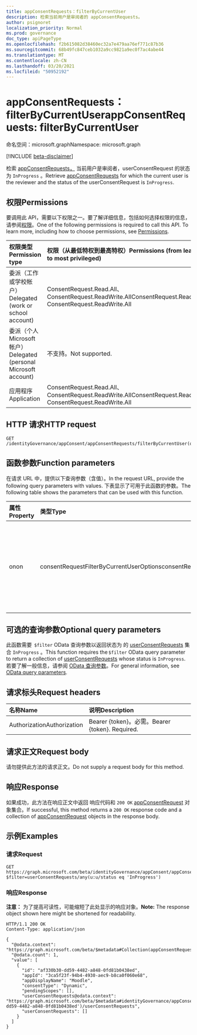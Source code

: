 ```yaml
---
title: appConsentRequests：filterByCurrentUser
description: 检索当前用户是审阅者的 appConsentRequests。
author: psignoret
localization_priority: Normal
ms.prod: governance
doc_type: apiPageType
ms.openlocfilehash: f2b615082d38460ec32a7e479aa76ef771c87b36
ms.sourcegitcommit: 68b49fc847ceb1032a9cc9821a9ec0f7ac4abe44
ms.translationtype: MT
ms.contentlocale: zh-CN
ms.lasthandoff: 03/20/2021
ms.locfileid: "50952192"
---
```

# <a name="appconsentrequests-filterbycurrentuser"></a><span data-ttu-id="9f3c6-103">appConsentRequests：filterByCurrentUser</span><span class="sxs-lookup"><span data-stu-id="9f3c6-103">appConsentRequests: filterByCurrentUser</span></span>
<span data-ttu-id="9f3c6-104">命名空间：microsoft.graph</span><span class="sxs-lookup"><span data-stu-id="9f3c6-104">Namespace: microsoft.graph</span></span>

[!INCLUDE [beta-disclaimer](../../includes/beta-disclaimer.md)]

<span data-ttu-id="9f3c6-105">检索 [appConsentRequests，](../resources/appconsentrequest.md) 当前用户是审阅者，userConsentRequest 的状态为 `InProgress` 。</span><span class="sxs-lookup"><span data-stu-id="9f3c6-105">Retrieve [appConsentRequests](../resources/appconsentrequest.md) for which the current user is the reviewer and the status of the userConsentRequest is `InProgress`.</span></span>

## <a name="permissions"></a><span data-ttu-id="9f3c6-106">权限</span><span class="sxs-lookup"><span data-stu-id="9f3c6-106">Permissions</span></span>
<span data-ttu-id="9f3c6-p101">要调用此 API，需要以下权限之一。要了解详细信息，包括如何选择权限的信息，请参阅[权限](/graph/permissions-reference)。</span><span class="sxs-lookup"><span data-stu-id="9f3c6-p101">One of the following permissions is required to call this API. To learn more, including how to choose permissions, see [Permissions](/graph/permissions-reference).</span></span>

|<span data-ttu-id="9f3c6-109">权限类型</span><span class="sxs-lookup"><span data-stu-id="9f3c6-109">Permission type</span></span>|<span data-ttu-id="9f3c6-110">权限（从最低特权到最高特权）</span><span class="sxs-lookup"><span data-stu-id="9f3c6-110">Permissions (from least to most privileged)</span></span>|
|:---|:---|
|<span data-ttu-id="9f3c6-111">委派（工作或学校帐户）</span><span class="sxs-lookup"><span data-stu-id="9f3c6-111">Delegated (work or school account)</span></span>|<span data-ttu-id="9f3c6-112">ConsentRequest.Read.All、ConsentRequest.ReadWrite.All</span><span class="sxs-lookup"><span data-stu-id="9f3c6-112">ConsentRequest.Read.All, ConsentRequest.ReadWrite.All</span></span>|
|<span data-ttu-id="9f3c6-113">委派（个人 Microsoft 帐户）</span><span class="sxs-lookup"><span data-stu-id="9f3c6-113">Delegated (personal Microsoft account)</span></span>|<span data-ttu-id="9f3c6-114">不支持。</span><span class="sxs-lookup"><span data-stu-id="9f3c6-114">Not supported.</span></span>|
|<span data-ttu-id="9f3c6-115">应用程序</span><span class="sxs-lookup"><span data-stu-id="9f3c6-115">Application</span></span>|<span data-ttu-id="9f3c6-116">ConsentRequest.Read.All、ConsentRequest.ReadWrite.All</span><span class="sxs-lookup"><span data-stu-id="9f3c6-116">ConsentRequest.Read.All, ConsentRequest.ReadWrite.All</span></span>|

## <a name="http-request"></a><span data-ttu-id="9f3c6-117">HTTP 请求</span><span class="sxs-lookup"><span data-stu-id="9f3c6-117">HTTP request</span></span>

<!-- {
  "blockType": "ignored"
}
-->
``` http
GET /identityGovernance/appConsent/appConsentRequests/filterByCurrentUser(on='parameterValue')
```

## <a name="function-parameters"></a><span data-ttu-id="9f3c6-118">函数参数</span><span class="sxs-lookup"><span data-stu-id="9f3c6-118">Function parameters</span></span>
<span data-ttu-id="9f3c6-119">在请求 URL 中，提供以下查询参数（含值）。</span><span class="sxs-lookup"><span data-stu-id="9f3c6-119">In the request URL, provide the following query parameters with values.</span></span>
<span data-ttu-id="9f3c6-120">下表显示了可用于此函数的参数。</span><span class="sxs-lookup"><span data-stu-id="9f3c6-120">The following table shows the parameters that can be used with this function.</span></span>

|<span data-ttu-id="9f3c6-121">属性</span><span class="sxs-lookup"><span data-stu-id="9f3c6-121">Property</span></span>|<span data-ttu-id="9f3c6-122">类型</span><span class="sxs-lookup"><span data-stu-id="9f3c6-122">Type</span></span>|<span data-ttu-id="9f3c6-123">说明</span><span class="sxs-lookup"><span data-stu-id="9f3c6-123">Description</span></span>|
|:---|:---|:---|
|<span data-ttu-id="9f3c6-124">on</span><span class="sxs-lookup"><span data-stu-id="9f3c6-124">on</span></span>|<span data-ttu-id="9f3c6-125">consentRequestFilterByCurrentUserOptions</span><span class="sxs-lookup"><span data-stu-id="9f3c6-125">consentRequestFilterByCurrentUserOptions</span></span>|<span data-ttu-id="9f3c6-126">筛选以查询当前用户是审阅者的 appConsentRequests。</span><span class="sxs-lookup"><span data-stu-id="9f3c6-126">Filter to query appConsentRequests for which the current user is a reviewer.</span></span> <span data-ttu-id="9f3c6-127">允许的值为 `reviewer` 。</span><span class="sxs-lookup"><span data-stu-id="9f3c6-127">Allowed value is `reviewer`.</span></span> <span data-ttu-id="9f3c6-128">必填。</span><span class="sxs-lookup"><span data-stu-id="9f3c6-128">Required.</span></span>|

## <a name="optional-query-parameters"></a><span data-ttu-id="9f3c6-129">可选的查询参数</span><span class="sxs-lookup"><span data-stu-id="9f3c6-129">Optional query parameters</span></span>
<span data-ttu-id="9f3c6-130">此函数需要  `$filter` OData 查询参数以返回状态为 的 [userConsentRequests](../resources/userconsentrequest.md) 集合 `InProgress` 。</span><span class="sxs-lookup"><span data-stu-id="9f3c6-130">This function requires the `$filter` OData query parameter to return a collection of [userConsentRequests](../resources/userconsentrequest.md) whose status is `InProgress`.</span></span> <span data-ttu-id="9f3c6-131">若要了解一般信息，请参阅 [OData 查询参数](/graph/query-parameters)。</span><span class="sxs-lookup"><span data-stu-id="9f3c6-131">For general information, see [OData query parameters](/graph/query-parameters).</span></span>

## <a name="request-headers"></a><span data-ttu-id="9f3c6-132">请求标头</span><span class="sxs-lookup"><span data-stu-id="9f3c6-132">Request headers</span></span>
|<span data-ttu-id="9f3c6-133">名称</span><span class="sxs-lookup"><span data-stu-id="9f3c6-133">Name</span></span>|<span data-ttu-id="9f3c6-134">说明</span><span class="sxs-lookup"><span data-stu-id="9f3c6-134">Description</span></span>|
|:---|:---|
|<span data-ttu-id="9f3c6-135">Authorization</span><span class="sxs-lookup"><span data-stu-id="9f3c6-135">Authorization</span></span>|<span data-ttu-id="9f3c6-p105">Bearer {token}。必需。</span><span class="sxs-lookup"><span data-stu-id="9f3c6-p105">Bearer {token}. Required.</span></span>|

## <a name="request-body"></a><span data-ttu-id="9f3c6-138">请求正文</span><span class="sxs-lookup"><span data-stu-id="9f3c6-138">Request body</span></span>
<span data-ttu-id="9f3c6-139">请勿提供此方法的请求正文。</span><span class="sxs-lookup"><span data-stu-id="9f3c6-139">Do not supply a request body for this method.</span></span>

## <a name="response"></a><span data-ttu-id="9f3c6-140">响应</span><span class="sxs-lookup"><span data-stu-id="9f3c6-140">Response</span></span>

<span data-ttu-id="9f3c6-141">如果成功，此方法在响应正文中返回 响应代码和 `200 OK` [appConsentRequest](../resources/appconsentrequest.md) 对象集合。</span><span class="sxs-lookup"><span data-stu-id="9f3c6-141">If successful, this method returns a `200 OK` response code and a collection of [appConsentRequest](../resources/appconsentrequest.md) objects in the response body.</span></span>

## <a name="examples"></a><span data-ttu-id="9f3c6-142">示例</span><span class="sxs-lookup"><span data-stu-id="9f3c6-142">Examples</span></span>

### <a name="request"></a><span data-ttu-id="9f3c6-143">请求</span><span class="sxs-lookup"><span data-stu-id="9f3c6-143">Request</span></span>
<!-- {
  "blockType": "request",
  "name": "appconsentrequest_filterbycurrentuser"
}
-->
``` http
GET https://graph.microsoft.com/beta/identityGovernance/appConsent/appConsentRequests/filterByCurrentUser(on='reviewer')?$filter=userConsentRequests/any(u:u/status eq 'InProgress')
```


### <a name="response"></a><span data-ttu-id="9f3c6-144">响应</span><span class="sxs-lookup"><span data-stu-id="9f3c6-144">Response</span></span>
<span data-ttu-id="9f3c6-145">**注意：** 为了提高可读性，可能缩短了此处显示的响应对象。</span><span class="sxs-lookup"><span data-stu-id="9f3c6-145">**Note:** The response object shown here might be shortened for readability.</span></span>
<!-- {
  "blockType": "response",
  "truncated": true,
  "@odata.type": "Collection(microsoft.graph.appConsentRequest)"
}
-->
``` http
HTTP/1.1 200 OK
Content-Type: application/json

{
  "@odata.context": "https://graph.microsoft.com/beta/$metadata#Collection(appConsentRequest)",
  "@odata.count": 1,
  "value": [
    {
      "id": "af330b30-dd59-4482-a848-0fd81b0438ed",
      "appId": "3ca5f23f-94b4-4930-aec9-b8ca0f060e68",
      "appDisplayName": "Moodle",
      "consentType": "Dynamic",
      "pendingScopes": [],
      "userConsentRequests@odata.context": "https://graph.microsoft.com/beta/$metadata#identityGovernance/appConsent/appConsentRequests('af330b30-dd59-4482-a848-0fd81b0438ed')/userConsentRequests",
      "userConsentRequests": []
    }
  ]
}
```

